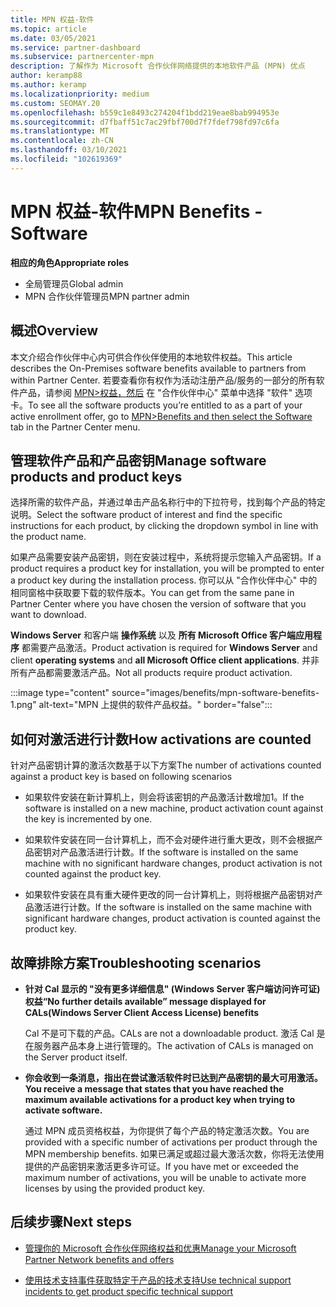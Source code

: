 ```yaml
---
title: MPN 权益-软件
ms.topic: article
ms.date: 03/05/2021
ms.service: partner-dashboard
ms.subservice: partnercenter-mpn
description: 了解作为 Microsoft 合作伙伴网络提供的本地软件产品 (MPN) 优点
author: keramp88
ms.author: keramp
ms.localizationpriority: medium
ms.custom: SEOMAY.20
ms.openlocfilehash: b559c1e8493c274204f1bdd219eae8bab994953e
ms.sourcegitcommit: d7fbaff51c7ac29fbf700d7f7fdef798fd97c6fa
ms.translationtype: MT
ms.contentlocale: zh-CN
ms.lasthandoff: 03/10/2021
ms.locfileid: "102619369"
---
```

# <a name="mpn-benefits---software"></a><span data-ttu-id="e970d-103">MPN 权益-软件</span><span class="sxs-lookup"><span data-stu-id="e970d-103">MPN Benefits - Software</span></span>

<span data-ttu-id="e970d-104">**相应的角色**</span><span class="sxs-lookup"><span data-stu-id="e970d-104">**Appropriate roles**</span></span>

- <span data-ttu-id="e970d-105">全局管理员</span><span class="sxs-lookup"><span data-stu-id="e970d-105">Global admin</span></span>
- <span data-ttu-id="e970d-106">MPN 合作伙伴管理员</span><span class="sxs-lookup"><span data-stu-id="e970d-106">MPN partner admin</span></span>

## <a name="overview"></a><span data-ttu-id="e970d-107">概述</span><span class="sxs-lookup"><span data-stu-id="e970d-107">Overview</span></span>

<span data-ttu-id="e970d-108">本文介绍合作伙伴中心内可供合作伙伴使用的本地软件权益。</span><span class="sxs-lookup"><span data-stu-id="e970d-108">This article describes the On-Premises software benefits available to partners from within Partner Center.</span></span> <span data-ttu-id="e970d-109">若要查看你有权作为活动注册产品/服务的一部分的所有软件产品，请参阅  [MPN>权益，然后](https://partner.microsoft.com/dashboard/mpn/membership/benefits/software) 在 "合作伙伴中心" 菜单中选择 "软件" 选项卡。</span><span class="sxs-lookup"><span data-stu-id="e970d-109">To see all the software products you’re entitled to as a part of your active enrollment offer, go to  [MPN>Benefits and then select the Software](https://partner.microsoft.com/dashboard/mpn/membership/benefits/software) tab in the Partner Center menu.</span></span>  

## <a name="manage-software-products-and-product-keys"></a><span data-ttu-id="e970d-110">管理软件产品和产品密钥</span><span class="sxs-lookup"><span data-stu-id="e970d-110">Manage software products and product keys</span></span>

<span data-ttu-id="e970d-111">选择所需的软件产品，并通过单击产品名称行中的下拉符号，找到每个产品的特定说明。</span><span class="sxs-lookup"><span data-stu-id="e970d-111">Select the software product of  interest and find the specific instructions for each product, by clicking the dropdown symbol in line with the product name.</span></span>

<span data-ttu-id="e970d-112">如果产品需要安装产品密钥，则在安装过程中，系统将提示您输入产品密钥。</span><span class="sxs-lookup"><span data-stu-id="e970d-112">If a product requires a product key for installation, you will be prompted to enter a product key during the installation process.</span></span> <span data-ttu-id="e970d-113">你可以从 "合作伙伴中心" 中的相同窗格中获取要下载的软件版本。</span><span class="sxs-lookup"><span data-stu-id="e970d-113">You can get from the same pane in Partner Center where you have chosen the version of software that you want to download.</span></span>

<span data-ttu-id="e970d-114">**Windows Server** 和客户端 **操作系统** 以及 **所有 Microsoft Office 客户端应用程序** 都需要产品激活。</span><span class="sxs-lookup"><span data-stu-id="e970d-114">Product activation is required for **Windows Server** and client **operating systems** and **all Microsoft Office client applications**.</span></span> <span data-ttu-id="e970d-115">并非所有产品都需要激活产品。</span><span class="sxs-lookup"><span data-stu-id="e970d-115">Not all products require product activation.</span></span>

:::image type="content" source="images/benefits/mpn-software-benefits-1.png" alt-text="MPN 上提供的软件产品权益。" border="false":::

## <a name="how-activations-are-counted"></a><span data-ttu-id="e970d-117">如何对激活进行计数</span><span class="sxs-lookup"><span data-stu-id="e970d-117">How activations are counted</span></span>

<span data-ttu-id="e970d-118">针对产品密钥计算的激活次数基于以下方案</span><span class="sxs-lookup"><span data-stu-id="e970d-118">The number of activations counted against a product key is based on following scenarios</span></span>

- <span data-ttu-id="e970d-119">如果软件安装在新计算机上，则会将该密钥的产品激活计数增加1。</span><span class="sxs-lookup"><span data-stu-id="e970d-119">If the software is installed on a new machine, product activation count against the key is incremented by one.</span></span>
 
- <span data-ttu-id="e970d-120">如果软件安装在同一台计算机上，而不会对硬件进行重大更改，则不会根据产品密钥对产品激活进行计数。</span><span class="sxs-lookup"><span data-stu-id="e970d-120">If the software is installed on the same machine with no significant hardware changes, product activation is not counted against the product key.</span></span>

- <span data-ttu-id="e970d-121">如果软件安装在具有重大硬件更改的同一台计算机上，则将根据产品密钥对产品激活进行计数。</span><span class="sxs-lookup"><span data-stu-id="e970d-121">If the software is installed on the same machine with significant hardware changes, product activation is counted against the product key.</span></span>

## <a name="troubleshooting-scenarios"></a><span data-ttu-id="e970d-122">故障排除方案</span><span class="sxs-lookup"><span data-stu-id="e970d-122">Troubleshooting scenarios</span></span>

- <span data-ttu-id="e970d-123">**针对 Cal 显示的 "没有更多详细信息" (Windows Server 客户端访问许可证) 权益**</span><span class="sxs-lookup"><span data-stu-id="e970d-123">**“No further details available” message displayed for CALs(Windows Server Client Access License) benefits**</span></span>

    <span data-ttu-id="e970d-124">Cal 不是可下载的产品。</span><span class="sxs-lookup"><span data-stu-id="e970d-124">CALs are not a downloadable product.</span></span> <span data-ttu-id="e970d-125">激活 Cal 是在服务器产品本身上进行管理的。</span><span class="sxs-lookup"><span data-stu-id="e970d-125">The activation of CALs is managed on the Server product itself.</span></span>

- <span data-ttu-id="e970d-126">**你会收到一条消息，指出在尝试激活软件时已达到产品密钥的最大可用激活。**</span><span class="sxs-lookup"><span data-stu-id="e970d-126">**You receive a message that states that you have reached the maximum available activations for a product key when trying to activate software.**</span></span>

    <span data-ttu-id="e970d-127">通过 MPN 成员资格权益，为你提供了每个产品的特定激活次数。</span><span class="sxs-lookup"><span data-stu-id="e970d-127">You are provided with a specific number of activations per product through the MPN membership benefits.</span></span> <span data-ttu-id="e970d-128">如果已满足或超过最大激活次数，你将无法使用提供的产品密钥来激活更多许可证。</span><span class="sxs-lookup"><span data-stu-id="e970d-128">If you have met or exceeded the maximum number of activations, you will be unable to activate more licenses by using the provided product key.</span></span>


 ## <a name="next-steps"></a><span data-ttu-id="e970d-129">后续步骤</span><span class="sxs-lookup"><span data-stu-id="e970d-129">Next steps</span></span>

- [<span data-ttu-id="e970d-130">管理你的 Microsoft 合作伙伴网络权益和优惠</span><span class="sxs-lookup"><span data-stu-id="e970d-130">Manage your Microsoft Partner Network benefits and offers</span></span>](manage-your-partner-network-benefits.md)

- [<span data-ttu-id="e970d-131">使用技术支持事件获取特定于产品的技术支持</span><span class="sxs-lookup"><span data-stu-id="e970d-131">Use technical support incidents to get product specific technical support</span></span>](mpn-benefits-technical-support.md)



